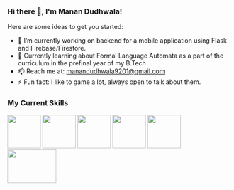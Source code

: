 ### Hi there 👋, I'm Manan Dudhwala!


Here are some ideas to get you started:

- 🔭 I’m currently working on backend for a mobile application using Flask and Firebase/Firestore.
- 🌱 Currently learning about Formal Language Automata as a part of the curriculum in the prefinal year of my B.Tech
- 📫 Reach me at: manandudhwala9201@gmail.com
- ⚡ Fun fact: I like to game a lot, always open to talk about them.

### My Current Skills
<p >
  <img src="https://user-images.githubusercontent.com/43292298/134811142-1ea2154b-d927-4139-a6bc-93ad41fa5e80.png" width="75" height="75" > 
  <img src="https://user-images.githubusercontent.com/43292298/134811263-a3e0df45-9953-411f-a030-ca6ca5f000db.png" width="75" height="75" > 
  <img src="https://user-images.githubusercontent.com/43292298/134811513-debdb9fa-af5a-45bd-a5df-f9046efc6209.png" width="75" height="75" > 
  <img src="https://user-images.githubusercontent.com/43292298/134811455-72cedb2a-9dc9-4e85-9b7c-a0a41fd12720.png" width="75" height="75" > 
  <img src="https://user-images.githubusercontent.com/43292298/134811577-d8d9862e-4931-458d-b1cf-b1cf7cae17ac.png" width="75" height="75" > 
  <img src="https://user-images.githubusercontent.com/43292298/134811835-dfdbb39d-2ee1-4812-8d00-7819127f7c61.png" width="110" height="75" >

</p>










